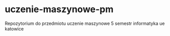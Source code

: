 # uczenie-maszynowe-pm
Repozytorium do przedmiotu uczenie maszynowe 5 semestr informatyka ue katowice
